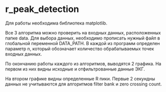# r_peak_detection

Для работы необходима библиотека matplotlib.

Все 3 алгоритма можно проверить на входных данных, расположенных папке data.
Для выбора данных, необходимо прописать нужный файл в глобальной переменной DATA_PATH.
В каждой из программ определен параметр n, который обозначает количество обрабатываемых 
точек входных данных.


По окончанию работы каждого из алгоритмов, выводятся 2 графика. На первом из них
видны исходные и отфильтрованные данные ЭКГ.

На втором графике видны определенные R пики. Первые 2 секундны данных не учитываются для
алгоритмов filter bank и zero crossing count.


